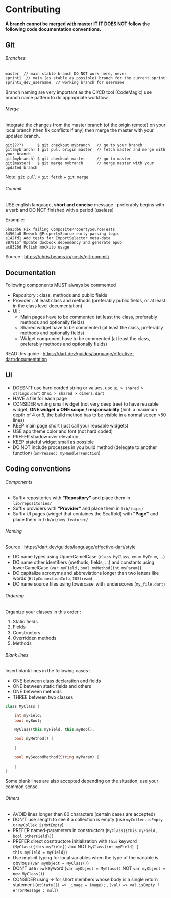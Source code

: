 # Contributing

**A branch cannot be merged with master IT IT DOES NOT follow the following code documentation conventions.**

## Git
###### Branches

```
master  // main stable branch DO NOT work here, never
sprint1  // main (as stable as possible) branch for the current sprint
sprint1_dev_username  // working branch for username
```

Branch naming are very important as the CI/CD tool (CodeMagic) use branch name pattern to do appropriate workflow.

###### Merge
Integrate the changes from the master branch (of the origin remote) on your local branch (then fix conflicts if any) then merge the master with your updated branch.
```
git(???)      $ git checkout mybranch   // go to your branch
git(mybranch) $ git pull origin master  // fetch master and merge with your branch
git(mybranch) $ git checkout master     // go to master
git(master)   $ git merge mybranch      // merge master with your updated branch
```

Note: `git pull` = `git fetch` + `git merge`

###### Commit
USE english language, **short and concise** message : preferably begins with a verb and DO NOT finished with a period (useless)

Example:
```
5ba3db6 Fix failing CompositePropertySourceTests
84564a0 Rework @PropertySource early parsing logic
e142fd1 Add tests for ImportSelector meta-data
887815f Update docbook dependency and generate epub
ac8326d Polish mockito usage
```
Source : https://chris.beams.io/posts/git-commit/

## Documentation
Following components MUST always be commented
- Repository : class, methods and public fields
- Provider : at least class and methods (preferably public fields, or at least in the class level documentation)
- UI :
    - Main pages have to be commented (at least the class, preferably methods and optionally fields)
    - Shared widget have to be commented (at least the class, preferably methods and optionally fields)
    - Widget component have to be commented (at least the class, preferably methods and optionally fields)

READ this guide : https://dart.dev/guides/language/effective-dart/documentation

## UI
- DOESN'T use hard corded string or values, use `ui > shared > strings.dart` or `ui > shared > dimens.dart`
- HAVE a file for each page
- CONSIDER writing small widget (not very deep tree) to have reusable widget, **ONE widget = ONE scope / responsability** (hint: a maximum depth of 4 or 5, the build method has to be visible in a normal sceen <50 lines)
- KEEP main page short (just call your reusable widgets)
- USE app theme color and font (not hard coded)
- PREFER shadow over elevation
- KEEP stateful widget small as possible
- DO NOT include processes in you build method (delegate to another function) (`onPressed: myHandlerFunction`)

## Coding conventions

###### Components
- Suffix repositories with **"Repository"** and place them in `lib/repositories/`
- Suffix providers with **"Provider"** and place them in `lib/logic/`
- Suffix UI pages (widget that containes the Scaffold) with **"Page"** and place them in `lib/ui/<my_feature>/`

###### Naming
Source : https://dart.dev/guides/language/effective-dart/style
- DO name types using UpperCamelCase (`class MyClass`, `enum MyEnum`, ...)
- DO name other identifiers (methods, fields, ...) and constants using lowerCamelCase (`var myField` , `bool myMethod(int myParam)`)
- DO capitalize acronyms and abbreviations longer than two letters like words (`HttpConnectionInfo`, `IOStream`)
- DO name source files using lowercase_with_underscores (`my_file.dart`)

###### Ordering
Organize your classes in this order :
1. Static fields
1. Fields
1. Constructors
1. Overridden methods
1. Methods

###### Blank lines
Insert blank lines in the following cases :
- ONE between class declaration and fields
- ONE between static fields and others
- ONE between methods
- THREE between two classes

```dart
class MyClass {

    int myField;
    bool myBool;

    MyClass(this.myField, this.myBool);

    bool myMethod() {

    }

    bool mySecondMethod(String myParam) {

    }
}
```

Some blank lines are also accepted depending on the situation, use your common sense.


###### Others
- AVOID lines longer than 80 characters (certain cases are accepted)
- DON’T use .length to see if a collection is empty (use `myCollec.isEmpty` or `myCollex.isNotEmpty`)
- PREFER named-parameters in constructors (`MyClass({this.myField, bool otherField})`)
- PREFER direct cosntructore initialization with `this` keyword (`MyClass({this.myField})` and NOT `MyClass(int myField) { this.myField = myField}`)
- Use implicit typing for local variables when the type of the variable is obvious (`var myObject = MyClass()`)
- DON'T use `new` keyword (`var myObject = MyClass()` NOT `var myObject = new MyClass()`)
- CONSIDER using => for short members whose body is a single return statement (`etState(() => _image = image);` , `(val) => val.isEmpty ? errorMessage : null`)
